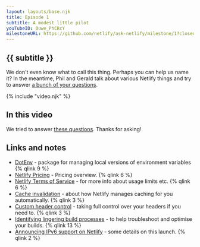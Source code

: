 ```yaml
---
layout: layouts/base.njk
title: Episode 1
subtitle: A modest little pilot
youTubeID: 0uwe_PhCRcY
milestoneURL: https://github.com/netlify/ask-netlify/milestone/1?closed=1
---
```


## {{ subtitle }}

We don't even know what to call this thing. Perhaps you can help us name it? In the meantime, Phil and Gerald talk about various Netlify things and try to answer [a bunch of your questions](https://github.com/netlify/ask-netlify/milestone/1?closed=1).

{%  include "video.njk" %}

## In this video

We tried to answer [these questions]({{milestoneURL}}). Thanks for asking!

## Links and notes

- [DotEnv](https://www.npmjs.com/package/dotenv) - package for managing local versions of environment variables {% qlink 9 %}
- [Netlify Pricing](https://www.netlify.com/pricing/) - Pricing overview. {% qlink 6 %}
- [Netlify Terms of Service](https://www.netlify.com/tos/) - for more info about usage limits etc. {% qlink 6 %}
- [Cache invalidation](https://www.netlify.com/blog/2015/09/11/instant-cache-invalidation/) - about how Netlify manages caching for you automatically. {% qlink 3 %}
- [Custom header control](https://www.netlify.com/docs/headers-and-basic-auth/#custom-headers) - taking full control over your headers if you need to. {% qlink 3 %}
- [Identifying lingering build processes](https://www.netlify.com/blog/2018/11/28/fearless-deploys-for-your-lingering-processes/) - to help troubleshoot and optimise your builds. {% qlink 13 %}
- [Announcing IPv6 support on Netlify](https://www.netlify.com/blog/2018/11/26/announcing-ipv6-support-on-the-netlify-application-delivery-network/) - some details on this launch. {% qlink 2 %}
